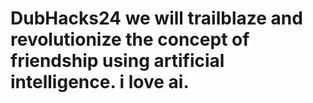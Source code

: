 # DubHacks24 we will trailblaze and revolutionize the concept of friendship using artificial intelligence. i love ai.
